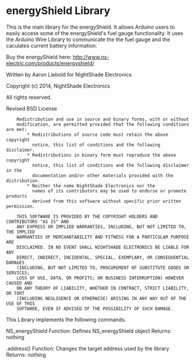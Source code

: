 energyShield Library
============

This is the main library for the energyShield. It allows Arduino users to easily access some of the energyShield's fuel
gauge functionality. It uses the Arduino Wire Library to communicate the the fuel gauge and the caculates current battery information.

Buy the energyShield here: http://www.ns-electric.com/products/energyshield/ 

Written by Aaron Liebold for NightShade Electronics.

Copyright (c) 2014, NightShade Electronics

All rights reserved.

Revised BSD License

		Redistribution and use in source and binary forms, with or without
		modification, are permitted provided that the following conditions are met:
		    * Redistributions of source code must retain the above copyright
		      notice, this list of conditions and the following disclaimer.
		    * Redistributions in binary form must reproduce the above copyright
		      notice, this list of conditions and the following disclaimer in the
		      documentation and/or other materials provided with the distribution.
		    * Neither the name NightShade Electronics nor the
		      names of its contributors may be used to endorse or promote products
		      derived from this software without specific prior written permission.
		
		THIS SOFTWARE IS PROVIDED BY THE COPYRIGHT HOLDERS AND CONTRIBUTORS "AS IS" AND
		ANY EXPRESS OR IMPLIED WARRANTIES, INCLUDING, BUT NOT LIMITED TO, THE IMPLIED
		WARRANTIES OF MERCHANTABILITY AND FITNESS FOR A PARTICULAR PURPOSE ARE
		DISCLAIMED. IN NO EVENT SHALL NIGHTSHADE ELECTRONICS BE LIABLE FOR ANY
		DIRECT, INDIRECT, INCIDENTAL, SPECIAL, EXEMPLARY, OR CONSEQUENTIAL DAMAGES
		(INCLUDING, BUT NOT LIMITED TO, PROCUREMENT OF SUBSTITUTE GOODS OR SERVICES;
		LOSS OF USE, DATA, OR PROFITS; OR BUSINESS INTERRUPTION) HOWEVER CAUSED AND
		ON ANY THEORY OF LIABILITY, WHETHER IN CONTRACT, STRICT LIABILITY, OR TORT
		(INCLUDING NEGLIGENCE OR OTHERWISE) ARISING IN ANY WAY OUT OF THE USE OF THIS
		SOFTWARE, EVEN IF ADVISED OF THE POSSIBILITY OF SUCH DAMAGE.



This Library implements the following commands.

NS_energyShield <object>
	Function: Defines NS_energyShield object <object>
	Returns: nothing
	
<object>.address()
	Function: Changes the target address used by the library
	Returns: nothing
	
<object>.voltage()
	Function: Reads the battery voltage from the fuel gauge
	Returns: [int] Voltage in mV
	
<object>.current()
	Funtion: Reads current charging (positive) or discharging (negative) the battery
	Returns: [int] Current in mA
	
<object>.percent()
	Function: Reads the percent of charge remaining in the battery
	Returns: [int] Percent of charge in 0.5% increments (2 * Percent Charge)
	
<object>.temperature()
	Function: Reads the temperature from the fuel gauge
	Returns: [int] Temperature in 0.125 oC increments (8 * Temperature)

